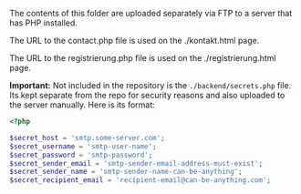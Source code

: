 The contents of this folder are uploaded separately via FTP to a server that has PHP installed. 

The URL to the contact.php file is used on the ./kontakt.html page.

The URL to the registrierung.php file is used on the ./registrierung.html page. 

**Important:** Not included in the repository is the `./backend/secrets.php` file. Its kept separate from the repo for security reasons and also uploaded to the server manually. Here is its format: 

```php
<?php

$secret_host = 'smtp.some-server.com';
$secret_username = 'smtp-user-name';
$secret_password = 'smtp-password';
$secret_sender_email = 'smtp-sender-email-address-must-exist';
$secret_sender_name = 'smtp-sender-name-can-be-anything';
$secret_recipient_email = 'recipient-email@can-be-anything.com';
```